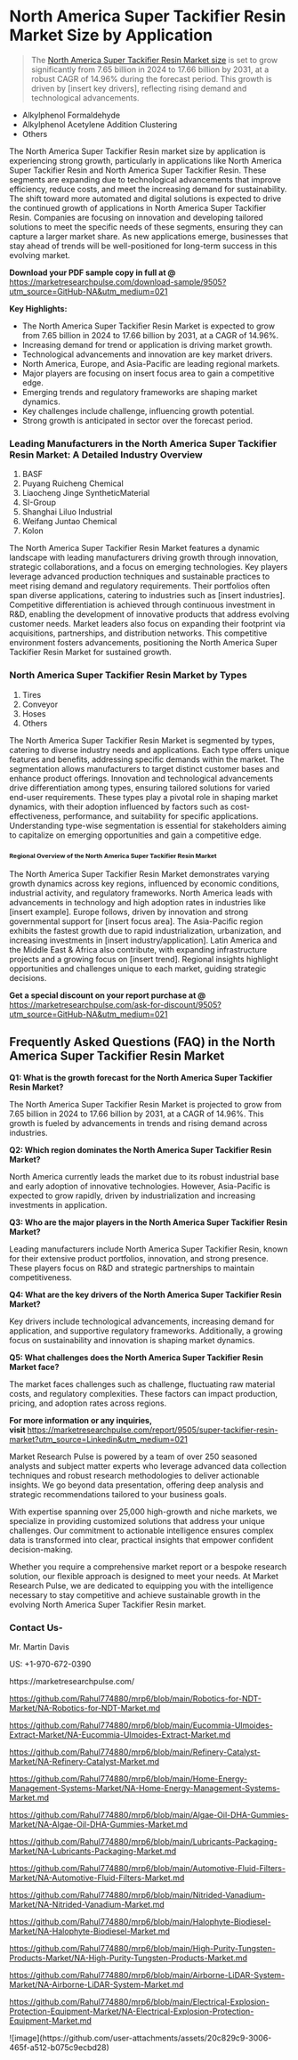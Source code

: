 <h1>North America Super Tackifier Resin Market&nbsp;Size by Application</h1><blockquote><p>The <a href="https://marketresearchpulse.com/download-sample/9505?utm_source=GitHub-NA&amp;utm_medium=021">North America Super Tackifier Resin Market size</a> is set to grow significantly from 7.65 billion in 2024 to 17.66 billion by 2031, at a robust CAGR of 14.96% during the forecast period. This growth is driven by [insert key drivers], reflecting rising demand and technological advancements.</p></blockquote><ul><li>Alkylphenol Formaldehyde<li> Alkylphenol Acetylene Addition Clustering<li> Others</li></ul><p>The North America Super Tackifier Resin market size by application is experiencing strong growth, particularly in applications like North America Super Tackifier Resin and North America Super Tackifier Resin. These segments are expanding due to technological advancements that improve efficiency, reduce costs, and meet the increasing demand for sustainability. The shift toward more automated and digital solutions is expected to drive the continued growth of applications in North America Super Tackifier Resin. Companies are focusing on innovation and developing tailored solutions to meet the specific needs of these segments, ensuring they can capture a larger market share. As new applications emerge, businesses that stay ahead of trends will be well-positioned for long-term success in this evolving market.</p><p><strong>Download your PDF sample copy in full at @ </strong><a href="https://marketresearchpulse.com/download-sample/9505?utm_source=GitHub-NA&amp;utm_medium=021">https://marketresearchpulse.com/download-sample/9505?utm_source=GitHub-NA&amp;utm_medium=021</a></p><p><strong>Key Highlights: </strong></p><ul><li>The North America Super Tackifier Resin Market is expected to grow from 7.65 billion in 2024 to 17.66 billion by 2031, at a CAGR of 14.96%.</li><li>Increasing demand for trend or application is driving market growth.</li><li>Technological advancements and innovation are key market drivers.</li><li>North America, Europe, and Asia-Pacific are leading regional markets.</li><li>Major players are focusing on insert focus area to gain a competitive edge.</li><li>Emerging trends and regulatory frameworks are shaping market dynamics.</li><li>Key challenges include challenge, influencing growth potential.</li><li>Strong growth is anticipated in sector over the forecast period.</li></ul><h3>Leading Manufacturers in the North America Super Tackifier Resin Market: A Detailed Industry Overview</h3><ol><li>BASF</li><li>Puyang Ruicheng Chemical</li><li>Liaocheng Jinge SyntheticMaterial</li><li>SI-Group</li><li>Shanghai Liluo Industrial</li><li>Weifang Juntao Chemical</li><li>Kolon</li></ol><div class="flex max-w-full flex-col flex-grow"><div class="min-h-8 text-message flex w-full flex-col items-end gap-2 whitespace-normal break-words [.text-message+&amp;]:mt-5" dir="auto" data-message-author-role="assistant" data-message-id="fd8432e4-4910-450d-b182-61b7bfb0a01f" data-message-model-slug="gpt-4o"><div class="flex w-full flex-col gap-1 empty:hidden first:pt-[3px]"><div class="markdown prose w-full break-words dark:prose-invert light"><p>The North America Super Tackifier Resin Market features a dynamic landscape with leading manufacturers driving growth through innovation, strategic collaborations, and a focus on emerging technologies. Key players leverage advanced production techniques and sustainable practices to meet rising demand and regulatory requirements. Their portfolios often span diverse applications, catering to industries such as [insert industries]. Competitive differentiation is achieved through continuous investment in R&amp;D, enabling the development of innovative products that address evolving customer needs. Market leaders also focus on expanding their footprint via acquisitions, partnerships, and distribution networks. This competitive environment fosters advancements, positioning the North America Super Tackifier Resin Market for sustained growth.</p></div></div></div></div><h3>North America Super Tackifier Resin Market by Types</h3><ol><li>Tires<li> Conveyor<li> Hoses<li> Others</li></ol><div class="flex max-w-full flex-col flex-grow"><div class="min-h-8 text-message flex w-full flex-col items-end gap-2 whitespace-normal break-words [.text-message+&amp;]:mt-5" dir="auto" data-message-author-role="assistant" data-message-id="084470be-0bb7-4664-bddf-5156b4f41249" data-message-model-slug="gpt-4o-mini"><div class="flex w-full flex-col gap-1 empty:hidden first:pt-[3px]"><div class="markdown prose w-full break-words dark:prose-invert light"><p>The North America Super Tackifier Resin Market is segmented by types, catering to diverse industry needs and applications. Each type offers unique features and benefits, addressing specific demands within the market. The segmentation allows manufacturers to target distinct customer bases and enhance product offerings. Innovation and technological advancements drive differentiation among types, ensuring tailored solutions for varied end-user requirements. These types play a pivotal role in shaping market dynamics, with their adoption influenced by factors such as cost-effectiveness, performance, and suitability for specific applications. Understanding type-wise segmentation is essential for stakeholders aiming to capitalize on emerging opportunities and gain a competitive edge.</p></div></div></div></div><h3><span style="font-size: 11px;">Regional Overview of the North America Super Tackifier Resin Market</span></h3><div class="flex max-w-full flex-col flex-grow"><div class="min-h-8 text-message flex w-full flex-col items-end gap-2 whitespace-normal break-words [.text-message+&amp;]:mt-5" dir="auto" data-message-author-role="assistant" data-message-id="e9038762-ce64-4e30-91c9-9bd413514231" data-message-model-slug="gpt-4o-mini"><div class="flex w-full flex-col gap-1 empty:hidden first:pt-[3px]"><div class="markdown prose w-full break-words dark:prose-invert light"><p>The North America Super Tackifier Resin Market demonstrates varying growth dynamics across key regions, influenced by economic conditions, industrial activity, and regulatory frameworks. North America leads with advancements in technology and high adoption rates in industries like [insert example]. Europe follows, driven by innovation and strong governmental support for [insert focus area]. The Asia-Pacific region exhibits the fastest growth due to rapid industrialization, urbanization, and increasing investments in [insert industry/application]. Latin America and the Middle East &amp; Africa also contribute, with expanding infrastructure projects and a growing focus on [insert trend]. Regional insights highlight opportunities and challenges unique to each market, guiding strategic decisions.</p></div></div></div></div><p><strong>Get a special discount on your report purchase at @ </strong><a href="https://marketresearchpulse.com/ask-for-discount/9505?utm_source=GitHub-NA&amp;utm_medium=021">https://marketresearchpulse.com/ask-for-discount/9505?utm_source=GitHub-NA&amp;utm_medium=021</a></p><h2>Frequently Asked Questions (FAQ) in the North America Super Tackifier Resin Market</h2><p><strong>Q1: What is the growth forecast for the North America Super Tackifier Resin Market?</strong></p><p>The North America Super Tackifier Resin Market is projected to grow from 7.65 billion in 2024 to 17.66 billion by 2031, at a CAGR of 14.96%. This growth is fueled by advancements in trends and rising demand across industries.</p><p><strong>Q2: Which region dominates the North America Super Tackifier Resin Market?</strong></p><p>North America currently leads the market due to its robust industrial base and early adoption of innovative technologies. However, Asia-Pacific is expected to grow rapidly, driven by industrialization and increasing investments in application.</p><p><strong>Q3: Who are the major players in the North America Super Tackifier Resin Market?</strong></p><p>Leading manufacturers include North America Super Tackifier Resin, known for their extensive product portfolios, innovation, and strong presence. These players focus on R&amp;D and strategic partnerships to maintain competitiveness.</p><p><strong>Q4: What are the key drivers of the North America Super Tackifier Resin Market?</strong></p><p>Key drivers include technological advancements, increasing demand for application, and supportive regulatory frameworks. Additionally, a growing focus on sustainability and innovation is shaping market dynamics.</p><p><strong>Q5: What challenges does the North America Super Tackifier Resin Market face?</strong></p><p>The market faces challenges such as challenge, fluctuating raw material costs, and regulatory complexities. These factors can impact production, pricing, and adoption rates across regions.</p><p><strong>For more information or any inquiries, visit&nbsp;</strong><a href="https://marketresearchpulse.com/report/9505/super-tackifier-resin-market?utm_source=Linkedin&utm_medium=021">https://marketresearchpulse.com/report/9505/super-tackifier-resin-market?utm_source=Linkedin&utm_medium=021</a></p><p>Market Research Pulse is powered by a team of over 250 seasoned analysts and subject matter experts who leverage advanced data collection techniques and robust research methodologies to deliver actionable insights. We go beyond data presentation, offering deep analysis and strategic recommendations tailored to your business goals.</p><p>With expertise spanning over 25,000 high-growth and niche markets, we specialize in providing customized solutions that address your unique challenges. Our commitment to actionable intelligence ensures complex data is transformed into clear, practical insights that empower confident decision-making.</p><p>Whether you require a comprehensive market report or a bespoke research solution, our flexible approach is designed to meet your needs. At Market Research Pulse, we are dedicated to equipping you with the intelligence necessary to stay competitive and achieve sustainable growth in the evolving North America Super Tackifier Resin market.</p><h3><strong>Contact Us-</strong></h3><p>Mr. Martin Davis</p><p>US: +1-970-672-0390</p><p>https://marketresearchpulse.com/</p><p><a href="https://github.com/Rahul774880/mrp6/blob/main/Robotics-for-NDT-Market/NA-Robotics-for-NDT-Market.md">https://github.com/Rahul774880/mrp6/blob/main/Robotics-for-NDT-Market/NA-Robotics-for-NDT-Market.md</a></p><p><a href="https://github.com/Rahul774880/mrp6/blob/main/Eucommia-Ulmoides-Extract-Market/NA-Eucommia-Ulmoides-Extract-Market.md">https://github.com/Rahul774880/mrp6/blob/main/Eucommia-Ulmoides-Extract-Market/NA-Eucommia-Ulmoides-Extract-Market.md</a></p><p><a href="https://github.com/Rahul774880/mrp6/blob/main/Refinery-Catalyst-Market/NA-Refinery-Catalyst-Market.md">https://github.com/Rahul774880/mrp6/blob/main/Refinery-Catalyst-Market/NA-Refinery-Catalyst-Market.md</a></p><p><a href="https://github.com/Rahul774880/mrp6/blob/main/Home-Energy-Management-Systems-Market/NA-Home-Energy-Management-Systems-Market.md">https://github.com/Rahul774880/mrp6/blob/main/Home-Energy-Management-Systems-Market/NA-Home-Energy-Management-Systems-Market.md</a></p><p><a href="https://github.com/Rahul774880/mrp6/blob/main/Algae-Oil-DHA-Gummies-Market/NA-Algae-Oil-DHA-Gummies-Market.md">https://github.com/Rahul774880/mrp6/blob/main/Algae-Oil-DHA-Gummies-Market/NA-Algae-Oil-DHA-Gummies-Market.md</a></p><p><a href="https://github.com/Rahul774880/mrp6/blob/main/Lubricants-Packaging-Market/NA-Lubricants-Packaging-Market.md">https://github.com/Rahul774880/mrp6/blob/main/Lubricants-Packaging-Market/NA-Lubricants-Packaging-Market.md</a></p><p><a href="https://github.com/Rahul774880/mrp6/blob/main/Automotive-Fluid-Filters-Market/NA-Automotive-Fluid-Filters-Market.md">https://github.com/Rahul774880/mrp6/blob/main/Automotive-Fluid-Filters-Market/NA-Automotive-Fluid-Filters-Market.md</a></p><p><a href="https://github.com/Rahul774880/mrp6/blob/main/Nitrided-Vanadium-Market/NA-Nitrided-Vanadium-Market.md">https://github.com/Rahul774880/mrp6/blob/main/Nitrided-Vanadium-Market/NA-Nitrided-Vanadium-Market.md</a></p><p><a href="https://github.com/Rahul774880/mrp6/blob/main/Halophyte-Biodiesel-Market/NA-Halophyte-Biodiesel-Market.md">https://github.com/Rahul774880/mrp6/blob/main/Halophyte-Biodiesel-Market/NA-Halophyte-Biodiesel-Market.md</a></p><p><a href="https://github.com/Rahul774880/mrp6/blob/main/High-Purity-Tungsten-Products-Market/NA-High-Purity-Tungsten-Products-Market.md">https://github.com/Rahul774880/mrp6/blob/main/High-Purity-Tungsten-Products-Market/NA-High-Purity-Tungsten-Products-Market.md</a></p><p><a href="https://github.com/Rahul774880/mrp6/blob/main/Airborne-LiDAR-System-Market/NA-Airborne-LiDAR-System-Market.md">https://github.com/Rahul774880/mrp6/blob/main/Airborne-LiDAR-System-Market/NA-Airborne-LiDAR-System-Market.md</a></p><p><a href="https://github.com/Rahul774880/mrp6/blob/main/Electrical-Explosion-Protection-Equipment-Market/NA-Electrical-Explosion-Protection-Equipment-Market.md">https://github.com/Rahul774880/mrp6/blob/main/Electrical-Explosion-Protection-Equipment-Market/NA-Electrical-Explosion-Protection-Equipment-Market.md</a></p>
![image](https://github.com/user-attachments/assets/20c829c9-3006-465f-a512-b075c9ecbd28)
